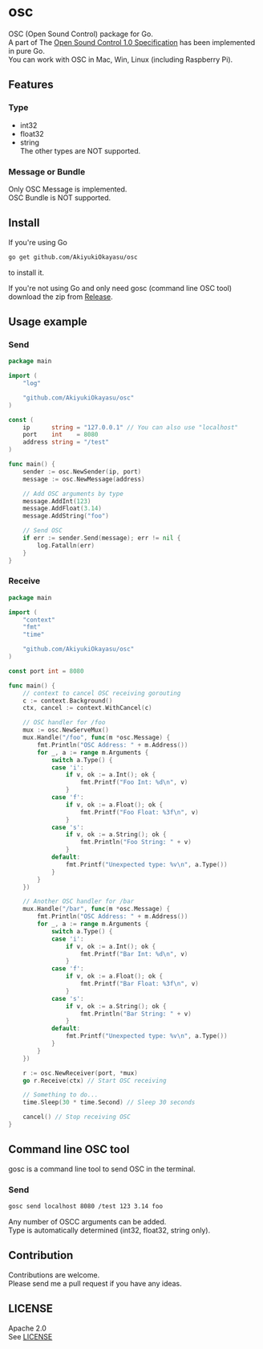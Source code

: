 # osc  

OSC (Open Sound Control) package for Go.  
A part of The [Open Sound Control 1.0 Specification](http://opensoundcontrol.org/spec-1_0) has been implemented in pure Go.  
You can work with OSC in Mac, Win, Linux (including Raspberry Pi).  

## Features  

### Type  
- int32  
- float32  
- string  
The other types are NOT supported.  

### Message or Bundle  
Only OSC Message is implemented.  
OSC Bundle is NOT supported.  

## Install  

If you're using Go  
```bash
go get github.com/AkiyukiOkayasu/osc
```
to install it.  

If you're not using Go and only need gosc (command line OSC tool) download the zip from [Release](AkiyukiOkayasu/osc/releases/latest/download/gosc.zip).  

  
## Usage example  

### Send  
```Go
package main

import (
	"log"

	"github.com/AkiyukiOkayasu/osc"
)

const (
	ip      string = "127.0.0.1" // You can also use "localhost"
	port    int    = 8080
	address string = "/test"
)

func main() {
	sender := osc.NewSender(ip, port)
	message := osc.NewMessage(address)

	// Add OSC arguments by type
	message.AddInt(123)
	message.AddFloat(3.14)
	message.AddString("foo")

	// Send OSC
	if err := sender.Send(message); err != nil {
		log.Fatalln(err)
	}
}
```

### Receive  
```Go
package main

import (
	"context"
	"fmt"
	"time"

	"github.com/AkiyukiOkayasu/osc"
)

const port int = 8080

func main() {
	// context to cancel OSC receiving gorouting
	c := context.Background()
	ctx, cancel := context.WithCancel(c)

	// OSC handler for /foo
	mux := osc.NewServeMux()
	mux.Handle("/foo", func(m *osc.Message) {
		fmt.Println("OSC Address: " + m.Address())
		for _, a := range m.Arguments {
			switch a.Type() {
			case 'i':
				if v, ok := a.Int(); ok {
					fmt.Printf("Foo Int: %d\n", v)
				}
			case 'f':
				if v, ok := a.Float(); ok {
					fmt.Printf("Foo Float: %3f\n", v)
				}
			case 's':
				if v, ok := a.String(); ok {
					fmt.Println("Foo String: " + v)
				}
			default:
				fmt.Printf("Unexpected type: %v\n", a.Type())
			}
		}
	})

	// Another OSC handler for /bar
	mux.Handle("/bar", func(m *osc.Message) {
		fmt.Println("OSC Address: " + m.Address())
		for _, a := range m.Arguments {
			switch a.Type() {
			case 'i':
				if v, ok := a.Int(); ok {
					fmt.Printf("Bar Int: %d\n", v)
				}
			case 'f':
				if v, ok := a.Float(); ok {
					fmt.Printf("Bar Float: %3f\n", v)
				}
			case 's':
				if v, ok := a.String(); ok {
					fmt.Println("Bar String: " + v)
				}
			default:
				fmt.Printf("Unexpected type: %v\n", a.Type())
			}
		}
	})

	r := osc.NewReceiver(port, *mux)
	go r.Receive(ctx) // Start OSC receiving

	// Something to do...
	time.Sleep(30 * time.Second) // Sleep 30 seconds

	cancel() // Stop receiving OSC
}
```

## Command line OSC tool  

gosc is a command line tool to send OSC in the terminal.  

### Send  
```bash
gosc send localhost 8080 /test 123 3.14 foo
```
Any number of OSCC arguments can be added.  
Type is automatically determined (int32, float32, string only).  

## Contribution  

Contributions are welcome.  
Please send me a pull request if you have any ideas.  

## LICENSE  

Apache 2.0  
See [LICENSE](LICENSE)  
